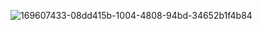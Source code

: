 ![169607433-08dd415b-1004-4808-94bd-34652b1f4b84](https://github.com/Anav0/Anav0/assets/32037658/866b7511-f240-44eb-b081-21634822fe36)
